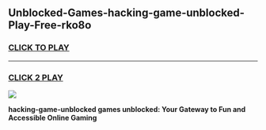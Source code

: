 
## Unblocked-Games-hacking-game-unblocked-Play-Free-rko8o
<h3>
<a href="https://premium76.site?title=hacking-game-unblocked&ref=12A">CLICK TO PLAY</a></h3>
<hr>

<h3>
<a href="https://premium76.site?title=hacking-game-unblocked&ref=12A">CLICK 2 PLAY</a>
  
</h3>

<a href="https://premium76.site?title=hacking-game-unblocked&ref=12A"><img src="https://clearcache.store/games.png"></a>


**hacking-game-unblocked games unblocked: Your Gateway to Fun and Accessible Online Gaming**
